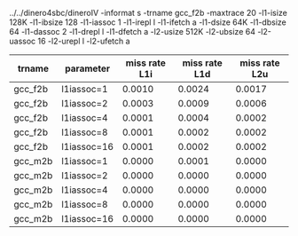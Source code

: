 ../../dinero4sbc/dineroIV -informat s -trname gcc_f2b -maxtrace 20 -l1-isize 128K -l1-ibsize 128 -l1-iassoc 1 -l1-irepl l -l1-ifetch a -l1-dsize 64K -l1-dbsize 64 -l1-dassoc 2 -l1-drepl l -l1-dfetch a -l2-usize 512K -l2-ubsize 64 -l2-uassoc 16 -l2-urepl l -l2-ufetch a

|trname|parameter|miss rate L1i|miss rate L1d|miss rate L2u|
|---|---|---|---|---|
|gcc_f2b|l1iassoc=1|0.0010|0.0024|0.0017|
|gcc_f2b|l1iassoc=2|0.0003|0.0009|0.0006|
|gcc_f2b|l1iassoc=4|0.0001|0.0004|0.0002|
|gcc_f2b|l1iassoc=8|0.0001|0.0002|0.0002|
|gcc_f2b|l1iassoc=16|0.0001|0.0002|0.0002|
|gcc_m2b|l1iassoc=1|0.0000|0.0001|0.0000|
|gcc_m2b|l1iassoc=2|0.0000|0.0000|0.0000|
|gcc_m2b|l1iassoc=4|0.0000|0.0000|0.0000|
|gcc_m2b|l1iassoc=8|0.0000|0.0000|0.0000|
|gcc_m2b|l1iassoc=16|0.0000|0.0000|0.0000|
